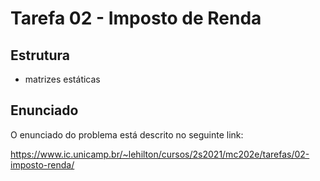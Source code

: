 # Tarefa 02 - Imposto de Renda
## Estrutura
* matrizes estáticas
## Enunciado
O enunciado do problema está descrito no seguinte link:

https://www.ic.unicamp.br/~lehilton/cursos/2s2021/mc202e/tarefas/02-imposto-renda/ 